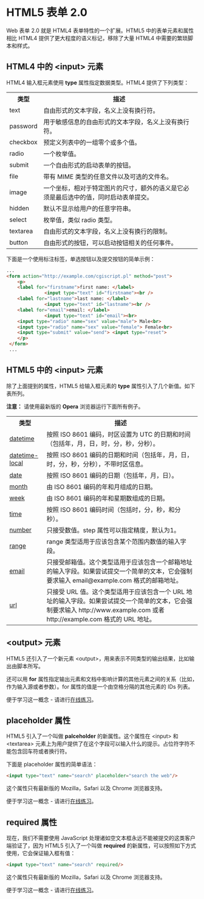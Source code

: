# HTML5 表单 2.0

Web 表单 2.0 就是 HTML4 表单特性的一个扩展。HTML5 中的表单元素和属性相比 HTML4 提供了更大程度的语义标记，移除了大量 HTML4 中需要的繁琐脚本和样式。

## HTML4 中的 &lt;input&gt; 元素

HTML4 输入框元素使用 __type__ 属性指定数据类型。HTML4 提供了下列类型：

<table>
	<tbody>
		<tr>
			<th>
				类型
			</th>
			<th>
				描述
			</th>
		</tr>
		<tr>
			<td>
				text
			</td>
			<td>
				自由形式的文本字段，名义上没有换行符。
			</td>
		</tr>
		<tr>
			<td>
				password
			</td>
			<td>
				用于敏感信息的自由形式的文本字段，名义上没有换行符。
			</td>
		</tr>
		<tr>
			<td>
				checkbox
			</td>
			<td>
				预定义列表中的一组零个或多个值。
			</td>
		</tr>
		<tr>
			<td>
				radio
			</td>
			<td>
				一个枚举值。
			</td>
		</tr>
		<tr>
			<td>
				submit
			</td>
			<td>
				一个自由形式的启动表单的按钮。
			</td>
		</tr>
		<tr>
			<td>
				file
			</td>
			<td>
				带有 MIME 类型的任意文件以及可选的文件名。
			</td>
		</tr>
		<tr>
			<td>
				image
			</td>
			<td>
				一个坐标，相对于特定图片的尺寸，额外的语义是它必须是最后选中的值，同时启动表单提交。
			</td>
		</tr>
		<tr>
			<td>
				hidden
			</td>
			<td>
				默认不显示给用户的任意字符串。
			</td>
		</tr>
		<tr>
			<td>
				select
			</td>
			<td>
				枚举值，类似 radio 类型。
			</td>
		</tr>
		<tr>
			<td>
				textarea
			</td>
			<td>
				自由形式的文本字段，名义上没有换行的限制。
			</td>
		</tr>
		<tr>
			<td>
				button
			</td>
			<td>
				自由形式的按钮，可以启动按钮相关的任何事件。
			</td>
		</tr>
	</tbody>
</table>

下面是一个使用标注标签，单选按钮以及提交按钮的简单示例：

```html
...
<form action="http://example.com/cgiscript.pl" method="post">
    <p>
    <label for="firstname">first name: </label>
              <input type="text" id="firstname"><br />
    <label for="lastname">last name: </label>
              <input type="text" id="lastname"><br />
    <label for="email">email: </label>
              <input type="text" id="email"><br>
    <input type="radio" name="sex" value="male"> Male<br>
    <input type="radio" name="sex" value="female"> Female<br>
    <input type="submit" value="send"> <input type="reset">
    </p>
 </form>
 ...
 ```

## HTML5 中的 &lt;input&gt; 元素

 除了上面提到的属性，HTML5 给输入框元素的 __type__ 属性引入了几个新值。如下表所列。

 __注意：__ 请使用最新版的 __Opera__ 浏览器运行下面所有例子。

<table>
	<tbody>
		<tr>
			<th>
				类型
			</th>
			<th>
				描述
			</th>
		</tr>
		<tr>
			<td>
				<a href="http://www.tutorialspoint.com/cgi-bin/practice.cgi?file=html5-1.htm" target="_blank">
					datetime
				</a>
			</td>
			<td>
				按照 ISO 8601 编码，时区设置为 UTC 的日期和时间（包括年，月，日，时，分，秒，分秒）。
			</td>
		</tr>
		<tr>
			<td>
				<a href="http://www.tutorialspoint.com/cgi-bin/practice.cgi?file=html5-2.htm" target="_blank">
					datetime-local
				</a>
			</td>
			<td>
				按照 ISO 8601 编码的日期和时间（包括年，月，日，时，分，秒，分秒），不带时区信息。
			</td>
		</tr>
		<tr>
			<td>
				<a href="http://www.tutorialspoint.com/cgi-bin/practice.cgi?file=html5-3.htm" target="_blank">
					date
				</a>
			</td>
			<td>
				按照 ISO 8601 编码的日期（包括年，月，日）。
			</td>
		</tr>
		<tr>
			<td>
				<a href="http://www.tutorialspoint.com/cgi-bin/practice.cgi?file=html5-4.htm" target="_blank">
					month
				</a>
			</td>
			<td>
				由 ISO 8601 编码的年和月组成的日期。
			</td>
		</tr>
		<tr>
			<td>
				<a href="http://www.tutorialspoint.com/cgi-bin/practice.cgi?file=html5-5.htm" target="_blank">
					week
				</a>
			</td>
			<td>
				由 ISO 8601 编码的年和星期数组成的日期。
			</td>
		</tr>
		<tr>
			<td>
				<a href="http://www.tutorialspoint.com/cgi-bin/practice.cgi?file=html5-6.htm" target="_blank">
					time
				</a>
			</td>
			<td>
				按照 ISO 8601 编码时间（包括时，分，秒，和分秒）。
			</td>
		</tr>
		<tr>
			<td>
				<a href="http://www.tutorialspoint.com/cgi-bin/practice.cgi?file=html5-7.htm" target="_blank">
					number
				</a>
			</td>
			<td>
				只接受数值。step 属性可以指定精度，默认为1。
			</td>
		</tr>
		<tr>
			<td>
				<a href="http://www.tutorialspoint.com/cgi-bin/practice.cgi?file=html5-8.htm" target="_blank">
					range
				</a>
			</td>
			<td>
				range 类型适用于应该包含某个范围内数值的输入字段。
			</td>
		</tr>
		<tr>
			<td>
				<a href="http://www.tutorialspoint.com/cgi-bin/practice.cgi?file=html5-9.htm" target="_blank">
					email
				</a>
			</td>
			<td>
				只接受邮箱值。这个类型适用于应该包含一个邮箱地址的输入字段。如果尝试提交一个简单的文本，它会强制要求输入 email@example.com 格式的邮箱地址。
			</td>
		</tr>
		<tr>
			<td>
				<a href="http://www.tutorialspoint.com/cgi-bin/practice.cgi?file=html5-10.htm" target="_blank">
					url
				</a>
			</td>
			<td>
				只接受 URL 值。这个类型适用于应该包含一个 URL 地址的输入字段。如果尝试提交一个简单的文本，它会强制要求输入 http://www.example.com 或者 http://example.com 格式的 URL 地址。
			</td>
		</tr>
	</tbody>
</table>

## &lt;output&gt; 元素

HTML5 还引入了一个新元素 &lt;output&gt;，用来表示不同类型的输出结果，比如输出由脚本所写。

还可以用 __for__ 属性指定输出元素和文档中影响计算的其他元素之间的关系（比如，作为输入源或者参数）。for 属性的值是一个由空格分隔的其他元素的 IDs 列表。

便于学习这一概念 - 请进行[在线练习](http://www.tutorialspoint.com/cgi-bin/practice.cgi?file=html5-11.htm)。

## placeholder 属性

HTML5 引入了一个叫做 __palceholder__ 的新属性。这个属性在 &lt;input&gt; 和 &lt;textarea&gt; 元素上为用户提供了在这个字段可以输入什么的提示。占位符字符不能包含回车符或者换行符。

下面是 placeholder 属性的简单语法：

```html
<input type="text" name="search" placeholder="search the web"/>
```

这个属性只有最新版的 Mozilla，Safari 以及 Chrome 浏览器支持。

便于学习这一概念 - 请进行[在线练习](http://www.tutorialspoint.com/cgi-bin/practice.cgi?file=html5-56.htm)。

## required 属性

现在，我们不需要使用 JavaScript 处理诸如空文本框永远不能被提交的这类客户端验证了，因为 HTML5 引入了一个叫做 __required__ 的新属性，可以按照如下方式使用，它会保证输入框有值：

```html
<input type="text" name="search" required/>
```

这个属性只有最新版的 Mozilla，Safari 以及 Chrome 浏览器支持。

便于学习这一概念 - 请进行[在线练习](http://www.tutorialspoint.com/cgi-bin/practice.cgi?file=html5-57.htm)。